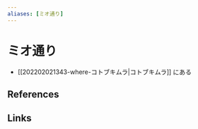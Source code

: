 ```yaml
---
aliases: [ミオ通り]
---
```

# ミオ通り

- [[202202021343-where-コトブキムラ|コトブキムラ]] にある

## References



## Links


